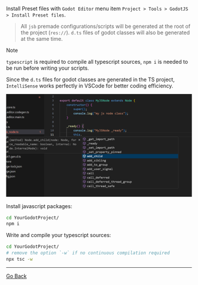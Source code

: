 
Install Preset files with `Godot Editor` menu item `Project > Tools > GodotJS > Install Preset files`.
> All `jsb` premade configurations/scripts will be generated at the root of the project (`res://`).
> `d.ts` files of godot classes will also be generated at the same time.

> [!NOTE] 
> `typescript` is required to compile all typescript sources, `npm i` is needed to be run before writing your scripts.

Since the `d.ts` files for godot classes are generated in the TS project, `IntelliSense` works perfectly in VSCode for better coding efficiency.

![intellisense](./assets/vscode_intellisense.png)

Install javascript packages:
```sh
cd YourGodotProject/
npm i
```

Write and compile your typescript sources:
```sh
cd YourGodotProject/
# remove the option `-w` if no continuous compilation required
npx tsc -w
```


---

[Go Back](../README.md)
